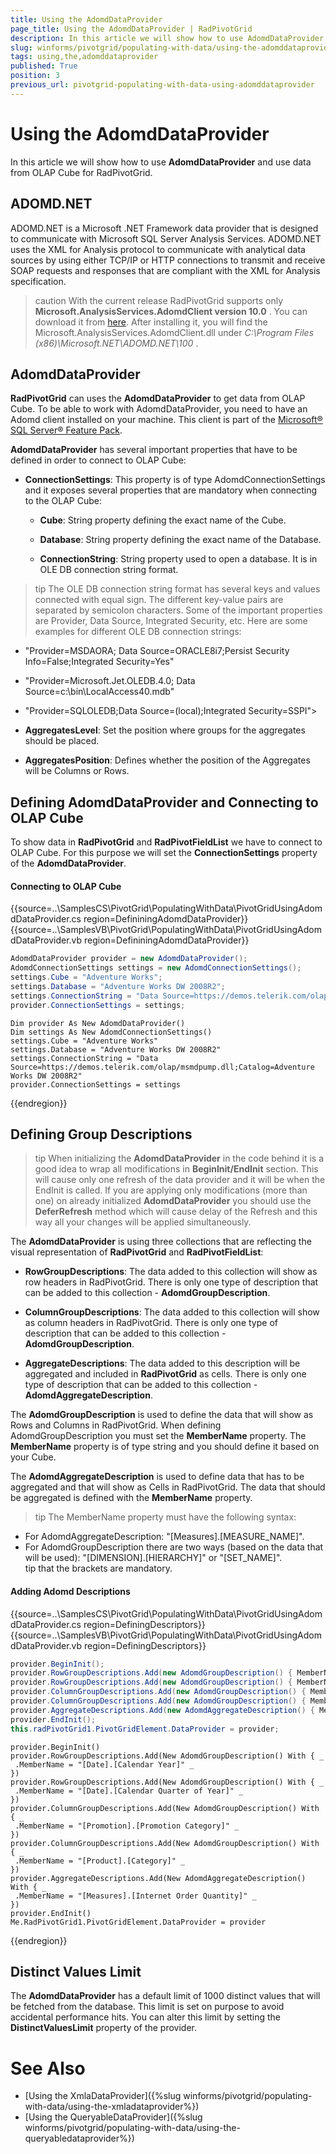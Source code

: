 ```yaml
---
title: Using the AdomdDataProvider
page_title: Using the AdomdDataProvider | RadPivotGrid
description: In this article we will show how to use AdomdDataProvider and use data from OLAP Cube for RadPivotGrid.
slug: winforms/pivotgrid/populating-with-data/using-the-adomddataprovider
tags: using,the,adomddataprovider
published: True
position: 3
previous_url: pivotgrid-populating-with-data-using-adomddataprovider
---
```


# Using the AdomdDataProvider

In this article we will show how to use **AdomdDataProvider** and use data from OLAP Cube for RadPivotGrid.

## ADOMD.NET

ADOMD.NET is a Microsoft .NET Framework data provider that is designed to communicate with Microsoft SQL Server Analysis Services. ADOMD.NET uses the XML for Analysis protocol to communicate with analytical data sources by using either TCP/IP or HTTP connections to transmit and receive SOAP requests and responses that are compliant with the XML for Analysis specification.

>caution With the current release RadPivotGrid supports only __Microsoft.AnalysisServices.AdomdClient version 10.0__ . You can download it from [here](http://www.microsoft.com/en-us/download/details.aspx?id=30440). After installing it, you will find the Microsoft.AnalysisServices.AdomdClient.dll under *C:\Program Files (x86)\Microsoft.NET\ADOMD.NET\100* .
>

## AdomdDataProvider

**RadPivotGrid** can uses the **AdomdDataProvider** to get data from OLAP Cube.  To be able to work with AdomdDataProvider, you need to have an Adomd client installed on your machine. This client is part of the [Microsoft® SQL Server® Feature Pack](http://www.microsoft.com/en-us/download/details.aspx?id=30440).

**AdomdDataProvider** has several important properties that have to be defined in order to connect to OLAP Cube: 

* __ConnectionSettings__: This property is of type AdomdConnectionSettings and it exposes several properties that are mandatory when connecting to the OLAP Cube:

  * __Cube__: String property defining the exact name of the Cube.

  * __Database__: String property defining the exact name of the Database.

  * __ConnectionString__: String property used to open a database. It is in OLE DB connection string format.

>tip The OLE DB connection string format has several keys and values connected with equal sign. The different key-value pairs are separated by semicolon characters. Some of the important properties are Provider, Data Source, Integrated Security, etc. Here are some examples for different OLE DB connection strings:
>
* "Provider=MSDAORA; Data Source=ORACLE8i7;Persist Security Info=False;Integrated Security=Yes"
* "Provider=Microsoft.Jet.OLEDB.4.0; Data Source=c:\bin\LocalAccess40.mdb"
* "Provider=SQLOLEDB;Data Source=(local);Integrated Security=SSPI">

* __AggregatesLevel__: Set the position where groups for the aggregates should be placed.

* __AggregatesPosition__: Defines whether the position of the Aggregates will be Columns or Rows.

## Defining AdomdDataProvider and Connecting to OLAP Cube

To show data in **RadPivotGrid** and **RadPivotFieldList** we have to connect to OLAP Cube. For this purpose we will set the **ConnectionSettings** property of the **AdomdDataProvider**.

#### Connecting to OLAP Cube

{{source=..\SamplesCS\PivotGrid\PopulatingWithData\PivotGridUsingAdomdDataProvider.cs region=DefininingAdomdDataProvider}} 
{{source=..\SamplesVB\PivotGrid\PopulatingWithData\PivotGridUsingAdomdDataProvider.vb region=DefininingAdomdDataProvider}} 

````C#
AdomdDataProvider provider = new AdomdDataProvider();
AdomdConnectionSettings settings = new AdomdConnectionSettings();
settings.Cube = "Adventure Works";
settings.Database = "Adventure Works DW 2008R2";
settings.ConnectionString = "Data Source=https://demos.telerik.com/olap/msmdpump.dll;Catalog=Adventure Works DW 2008R2";
provider.ConnectionSettings = settings;

````
````VB.NET
Dim provider As New AdomdDataProvider()
Dim settings As New AdomdConnectionSettings()
settings.Cube = "Adventure Works"
settings.Database = "Adventure Works DW 2008R2"
settings.ConnectionString = "Data Source=https://demos.telerik.com/olap/msmdpump.dll;Catalog=Adventure Works DW 2008R2"
provider.ConnectionSettings = settings

````

{{endregion}}

## Defining Group Descriptions

>tip When initializing the **AdomdDataProvider** in the code behind it is a good idea to wrap all modifications in **BeginInit/EndInit** section. This will cause only one refresh of the data provider and it will be when the EndInit is called. If you are applying only modifications (more than one) on already initialized **AdomdDataProvider** you should use the **DeferRefresh** method which will cause delay of the Refresh and this way all your changes will be applied simultaneously.
>

The **AdomdDataProvider** is using three collections that are reflecting the visual representation of **RadPivotGrid** and **RadPivotFieldList**:

* __RowGroupDescriptions__: The data added to this collection will show as row headers in RadPivotGrid. There is only one type of description that can be added to this collection - **AdomdGroupDescription**.

* __ColumnGroupDescriptions__: The data added to this collection will show as column headers in RadPivotGrid. There is only one type of description that can be added to this collection - **AdomdGroupDescription**.

* __AggregateDescriptions__: The data added to this description will be aggregated and included in **RadPivotGrid** as cells. There is only one type of description that can be added to this collection - **AdomdAggregateDescription**.

The **AdomdGroupDescription** is used to define the data that will show as Rows and Columns in RadPivotGrid. When defining AdomdGroupDescription you must set the **MemberName** property. The **MemberName** property is of type string and you should define it based on your Cube.

The **AdomdAggregateDescription** is used to define data that has to be aggregated and that will show as Cells in RadPivotGrid. The data that should be aggregated is defined with the **MemberName** property.

>tip The MemberName property must have the following syntax:
* For AdomdAggregateDescription: "[Measures].[MEASURE_NAME]".
* For AdomdGroupDescription there are two ways (based on the data that will be used): "[DIMENSION].[HIERARCHY]" or "[SET_NAME]".<br>tip that the brackets are mandatory.
>

#### Adding Adomd Descriptions

{{source=..\SamplesCS\PivotGrid\PopulatingWithData\PivotGridUsingAdomdDataProvider.cs region=DefiningDescriptors}} 
{{source=..\SamplesVB\PivotGrid\PopulatingWithData\PivotGridUsingAdomdDataProvider.vb region=DefiningDescriptors}} 

````C#
provider.BeginInit();
provider.RowGroupDescriptions.Add(new AdomdGroupDescription() { MemberName = "[Date].[Calendar Year]" });
provider.RowGroupDescriptions.Add(new AdomdGroupDescription() { MemberName = "[Date].[Calendar Quarter of Year]" });
provider.ColumnGroupDescriptions.Add(new AdomdGroupDescription() { MemberName = "[Promotion].[Promotion Category]" });
provider.ColumnGroupDescriptions.Add(new AdomdGroupDescription() { MemberName = "[Product].[Category]" });
provider.AggregateDescriptions.Add(new AdomdAggregateDescription() { MemberName = "[Measures].[Internet Order Quantity]" });
provider.EndInit();
this.radPivotGrid1.PivotGridElement.DataProvider = provider;

````
````VB.NET
provider.BeginInit()
provider.RowGroupDescriptions.Add(New AdomdGroupDescription() With { _
 .MemberName = "[Date].[Calendar Year]" _
})
provider.RowGroupDescriptions.Add(New AdomdGroupDescription() With { _
 .MemberName = "[Date].[Calendar Quarter of Year]" _
})
provider.ColumnGroupDescriptions.Add(New AdomdGroupDescription() With { _
 .MemberName = "[Promotion].[Promotion Category]" _
})
provider.ColumnGroupDescriptions.Add(New AdomdGroupDescription() With { _
 .MemberName = "[Product].[Category]" _
})
provider.AggregateDescriptions.Add(New AdomdAggregateDescription() With { _
 .MemberName = "[Measures].[Internet Order Quantity]" _
})
provider.EndInit()
Me.RadPivotGrid1.PivotGridElement.DataProvider = provider

````

{{endregion}}

## Distinct Values Limit

The **AdomdDataProvider** has a default limit of 1000 distinct values that will be fetched from the database. This limit is set on purpose to avoid accidental performance hits. You can alter this limit by setting the **DistinctValuesLimit** property of the provider. 

# See Also

* [Using the XmlaDataProvider]({%slug winforms/pivotgrid/populating-with-data/using-the-xmladataprovider%})
* [Using the QueryableDataProvider]({%slug winforms/pivotgrid/populating-with-data/using-the-queryabledataprovider%})
 
